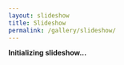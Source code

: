 ```yaml
---
layout: slideshow
title: Slideshow
permalink: /gallery/slideshow/
---
```


<div id="astroshow" class="carousel slide slideshow-carousel" data-ride="carousel">        
    <div id="astroturf" class="carousel-inner">
         <div class="carousel-item active"> 
            <div class="card slideshow-card">
            <div class="card-header text-center">
                <strong id="astroheader" class="card-title slideshow-title">Initializing slideshow...</strong>
                </div> 
                <canvas id="dwitter" width="1920" height="1080"></canvas>                           
            </div>
        </div>       
    </div>
</div>

<script id="astrodeck" type="slideshow/template">
{% assign first = true %}
    {% assign active = "active" %}
    {% for image in site.gallery %}
        {% assign imgPath = site.baseurl | append: "/assets/images/gallery/" | append: image.folder | append: "/" | append: image.folder | append: ".jpg" %}            
        {% assign mainUrl = site.baseurl | append: image.url %}                    
        <div class="carousel-item {{ active }}"> 
            <div class="card slideshow-card">
            <div class="card-header text-center">
                <strong class="card-title slideshow-title">{{image.title}}</strong>
                </div>
                <a href="{{mainUrl}}" title="{{image.description}}" class="stretch-link">
                    <img b-class="d-block" class="card-img-top slideshow-img" src="{{imgPath}}" alt="{{image.description}}" title="{{image.description}}"/>
                </a>                
            </div>
        </div>
        {% if first == true %}
            {% assign first = false %}
            {% assign active = "" %}
        {% endif %}
    {% endfor %} 
</script>
<script type="text/javascript" src="{{ site.baseurl }}/assets/js/slideshow.js"></script>
